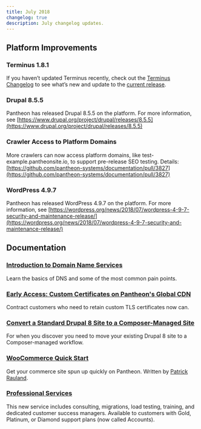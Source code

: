 ```yaml
---
title: July 2018
changelog: true
description: July changelog updates.
---
```

## Platform Improvements
### Terminus 1.8.1
If you haven’t updated Terminus recently, check out the <a data-proofer-ignore href="/terminus/updates/#changelog">Terminus Changelog</a> to see what’s new and update to the <a data-proofer-ignore href="/terminus/updates/#update-to-the-current-release">current release</a>.

### Drupal 8.5.5
Pantheon has released Drupal 8.5.5 on the platform. For more information, see [https://www.drupal.org/project/drupal/releases/8.5.5](https://www.drupal.org/project/drupal/releases/8.5.5)

### Crawler Access to Platform Domains
More crawlers can now access platform domains, like test-example.pantheonsite.io, to support pre-release SEO testing. Details: [https://github.com/pantheon-systems/documentation/pull/3827](https://github.com/pantheon-systems/documentation/pull/3827)

### WordPress 4.9.7
Pantheon has released WordPress 4.9.7 on the platform. For more information, see [https://wordpress.org/news/2018/07/wordpress-4-9-7-security-and-maintenance-release/](https://wordpress.org/news/2018/07/wordpress-4-9-7-security-and-maintenance-release/)

## Documentation

### [Introduction to Domain Name Services](/guides/domains/dns)
Learn the basics of DNS and some of the most common pain points.

### [Early Access: Custom Certificates on Pantheon's Global CDN](/custom-certificates)
Contract customers who need to retain custom TLS certificates now can.

### [Convert a Standard Drupal 8 Site to a Composer-Managed Site](/guides/composer-convert)
For when you discover you need to move your existing Drupal 8 site to a Composer-managed workflow.

### [WooCommerce Quick Start](/guides/woocommerce)
Get your commerce site spun up quickly on Pantheon. Written by [Patrick Rauland](https://www.speakinginbytes.com/).

### [Professional Services](/guides/professional-services)

This new service includes consulting, migrations, load testing, training, and dedicated customer success managers. Available to customers with Gold, Platinum, or Diamond support plans (now called Accounts).
